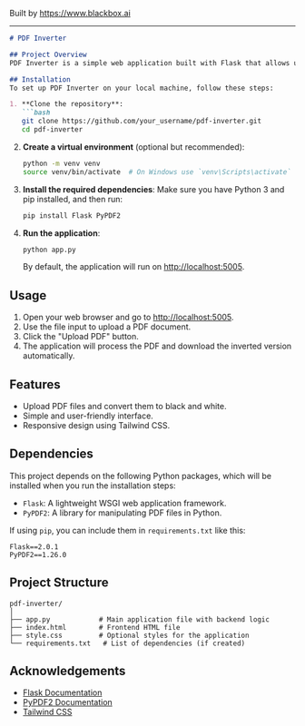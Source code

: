 
Built by https://www.blackbox.ai

---

```markdown
# PDF Inverter

## Project Overview
PDF Inverter is a simple web application built with Flask that allows users to upload PDF files and convert their color scheme to black and white. This tool is particularly useful for making PDFs more printer-friendly or for users who prefer reading in black and white.

## Installation
To set up PDF Inverter on your local machine, follow these steps:

1. **Clone the repository**:
   ```bash
   git clone https://github.com/your_username/pdf-inverter.git
   cd pdf-inverter
   ```

2. **Create a virtual environment** (optional but recommended):
   ```bash
   python -m venv venv
   source venv/bin/activate  # On Windows use `venv\Scripts\activate`
   ```

3. **Install the required dependencies**:
   Make sure you have Python 3 and pip installed, and then run:
   ```bash
   pip install Flask PyPDF2
   ```

4. **Run the application**:
   ```bash
   python app.py
   ```
   By default, the application will run on [http://localhost:5005](http://localhost:5005).

## Usage
1. Open your web browser and go to [http://localhost:5005](http://localhost:5005).
2. Use the file input to upload a PDF document.
3. Click the "Upload PDF" button.
4. The application will process the PDF and download the inverted version automatically.

## Features
- Upload PDF files and convert them to black and white.
- Simple and user-friendly interface.
- Responsive design using Tailwind CSS.

## Dependencies
This project depends on the following Python packages, which will be installed when you run the installation steps:
- `Flask`: A lightweight WSGI web application framework.
- `PyPDF2`: A library for manipulating PDF files in Python.

If using `pip`, you can include them in `requirements.txt` like this:
```
Flask==2.0.1
PyPDF2==1.26.0
```

## Project Structure
```
pdf-inverter/
│
├── app.py            # Main application file with backend logic
├── index.html        # Frontend HTML file
├── style.css         # Optional styles for the application
└── requirements.txt   # List of dependencies (if created)
```

## Acknowledgements
- [Flask Documentation](https://flask.palletsprojects.com/)
- [PyPDF2 Documentation](https://pypdf2.readthedocs.io/)
- [Tailwind CSS](https://tailwindcss.com/)
```